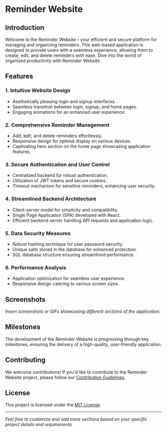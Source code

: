 # Reminder Website

## Introduction

Welcome to the Reminder Website – your efficient and secure platform for managing and organizing reminders. This web-based application is designed to provide users with a seamless experience, allowing them to create, edit, and delete reminders with ease. Dive into the world of organized productivity with Reminder Website.

## Features

### 1. Intuitive Website Design
- Aesthetically pleasing login and signup interfaces.
- Seamless transition between login, signup, and home pages.
- Engaging animations for an enhanced user experience.

### 2. Comprehensive Reminder Management
- Add, edit, and delete reminders effortlessly.
- Responsive design for optimal display on various devices.
- Captivating hero section on the home page showcasing application features.

### 3. Secure Authentication and User Control
- Centralized backend for robust authentication.
- Utilization of JWT tokens and secure cookies.
- Timeout mechanism for sensitive reminders, enhancing user security.

### 4. Streamlined Backend Architecture
- Client-server model for simplicity and compatibility.
- Single Page Application (SPA) developed with React.
- Efficient backend server handling API requests and application logic.

### 5. Data Security Measures
- Robust hashing technique for user password security.
- Unique salts stored in the database for enhanced protection.
- SQL database structure ensuring streamlined performance.

### 6. Performance Analysis
- Application optimization for seamless user experience.
- Responsive design catering to various screen sizes.

## Screenshots

*Insert screenshots or GIFs showcasing different sections of the application.*

## Milestones

The development of the Reminder Website is progressing through key milestones, ensuring the delivery of a high-quality, user-friendly application.

## Contributing

We welcome contributions! If you'd like to contribute to the Reminder Website project, please follow our [Contribution Guidelines](CONTRIBUTING.md).

## License

This project is licensed under the [MIT License](LICENSE).

---

*Feel free to customize and add more sections based on your specific project details and requirements.*
